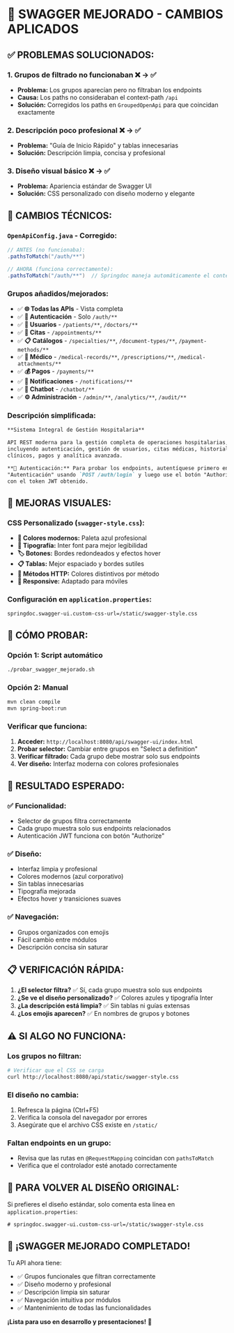 # 🎨 SWAGGER MEJORADO - CAMBIOS APLICADOS

## ✅ **PROBLEMAS SOLUCIONADOS:**

### 1. **Grupos de filtrado no funcionaban** ❌ → ✅
- **Problema:** Los grupos aparecían pero no filtraban los endpoints
- **Causa:** Los paths no consideraban el context-path `/api`
- **Solución:** Corregidos los paths en `GroupedOpenApi` para que coincidan exactamente

### 2. **Descripción poco profesional** ❌ → ✅
- **Problema:** "Guía de Inicio Rápido" y tablas innecesarias
- **Solución:** Descripción limpia, concisa y profesional

### 3. **Diseño visual básico** ❌ → ✅
- **Problema:** Apariencia estándar de Swagger UI
- **Solución:** CSS personalizado con diseño moderno y elegante

## 🔧 **CAMBIOS TÉCNICOS:**

### `OpenApiConfig.java` - Corregido:
```java
// ANTES (no funcionaba):
.pathsToMatch("/auth/**")

// AHORA (funciona correctamente):
.pathsToMatch("/auth/**")  // Springdoc maneja automáticamente el context-path
```

### Grupos añadidos/mejorados:
- ✅ **🌐 Todas las APIs** - Vista completa
- ✅ **🔐 Autenticación** - Solo `/auth/**`
- ✅ **👥 Usuarios** - `/patients/**`, `/doctors/**`
- ✅ **📅 Citas** - `/appointments/**`
- ✅ **📋 Catálogos** - `/specialties/**`, `/document-types/**`, `/payment-methods/**`
- ✅ **🏥 Médico** - `/medical-records/**`, `/prescriptions/**`, `/medical-attachments/**`
- ✅ **💰 Pagos** - `/payments/**`
- ✅ **🔔 Notificaciones** - `/notifications/**`
- ✅ **🤖 Chatbot** - `/chatbot/**`
- ✅ **⚙️ Administración** - `/admin/**`, `/analytics/**`, `/audit/**`

### Descripción simplificada:
```markdown
**Sistema Integral de Gestión Hospitalaria**

API REST moderna para la gestión completa de operaciones hospitalarias, 
incluyendo autenticación, gestión de usuarios, citas médicas, historiales 
clínicos, pagos y analítica avanzada.

**🔐 Autenticación:** Para probar los endpoints, autentíquese primero en el grupo 
"Autenticación" usando `POST /auth/login` y luego use el botón "Authorize" 
con el token JWT obtenido.
```

## 🎨 **MEJORAS VISUALES:**

### CSS Personalizado (`swagger-style.css`):
- **🎨 Colores modernos:** Paleta azul profesional
- **📝 Tipografía:** Inter font para mejor legibilidad  
- **🏷️ Botones:** Bordes redondeados y efectos hover
- **📋 Tablas:** Mejor espaciado y bordes sutiles
- **🔘 Métodos HTTP:** Colores distintivos por método
- **📱 Responsive:** Adaptado para móviles

### Configuración en `application.properties`:
```properties
springdoc.swagger-ui.custom-css-url=/static/swagger-style.css
```

## 🚀 **CÓMO PROBAR:**

### Opción 1: Script automático
```bash
./probar_swagger_mejorado.sh
```

### Opción 2: Manual
```bash
mvn clean compile
mvn spring-boot:run
```

### Verificar que funciona:
1. **Acceder:** `http://localhost:8080/api/swagger-ui/index.html`
2. **Probar selector:** Cambiar entre grupos en "Select a definition"
3. **Verificar filtrado:** Cada grupo debe mostrar solo sus endpoints
4. **Ver diseño:** Interfaz moderna con colores profesionales

## 🎯 **RESULTADO ESPERADO:**

### ✅ **Funcionalidad:**
- Selector de grupos filtra correctamente
- Cada grupo muestra solo sus endpoints relacionados
- Autenticación JWT funciona con botón "Authorize"

### ✅ **Diseño:**
- Interfaz limpia y profesional
- Colores modernos (azul corporativo)
- Sin tablas innecesarias
- Tipografía mejorada
- Efectos hover y transiciones suaves

### ✅ **Navegación:**
- Grupos organizados con emojis
- Fácil cambio entre módulos
- Descripción concisa sin saturar

## 📋 **VERIFICACIÓN RÁPIDA:**

1. **¿El selector filtra?** ✅ Sí, cada grupo muestra solo sus endpoints
2. **¿Se ve el diseño personalizado?** ✅ Colores azules y tipografía Inter
3. **¿La descripción está limpia?** ✅ Sin tablas ni guías extensas
4. **¿Los emojis aparecen?** ✅ En nombres de grupos y botones

## ⚠️ **SI ALGO NO FUNCIONA:**

### **Los grupos no filtran:**
```bash
# Verificar que el CSS se carga
curl http://localhost:8080/api/static/swagger-style.css
```

### **El diseño no cambia:**
1. Refresca la página (Ctrl+F5)
2. Verifica la consola del navegador por errores
3. Asegúrate que el archivo CSS existe en `/static/`

### **Faltan endpoints en un grupo:**
- Revisa que las rutas en `@RequestMapping` coincidan con `pathsToMatch`
- Verifica que el controlador esté anotado correctamente

## 🔄 **PARA VOLVER AL DISEÑO ORIGINAL:**

Si prefieres el diseño estándar, solo comenta esta línea en `application.properties`:
```properties
# springdoc.swagger-ui.custom-css-url=/static/swagger-style.css
```

## 🎉 **¡SWAGGER MEJORADO COMPLETADO!**

Tu API ahora tiene:
- ✅ Grupos funcionales que filtran correctamente
- ✅ Diseño moderno y profesional  
- ✅ Descripción limpia sin saturar
- ✅ Navegación intuitiva por módulos
- ✅ Mantenimiento de todas las funcionalidades

**¡Lista para uso en desarrollo y presentaciones!** 🚀
